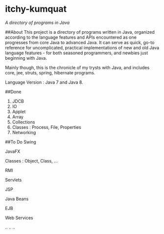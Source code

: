 # itchy-kumquat
*A directory of programs in Java*


##About
This project is a directory of programs written in Java, organized according to the language features and APIs encountered as one progresses from core Java to advanced Java. It can serve as quick, go-to reference for uncomplicated, practical implementations of new and old Java language features - for both seasoned programmers, and newbies just beginning with Java. 

Mainly though, this is the chronicle of my trysts with Java, and includes core, jee, struts, spring, hibernate programs.

Language Version : Java 7 and Java 8.


##Done
1. JDCB
2. IO
3. Applet
4. Array
5. Collections
6. Classes : Process, File, Properties
7. Networking


##To Do
Swing

JavaFX

Classes : Object, Class, ...

RMI

Servlets

JSP

Java Beans

EJB

Web Services

..
..
..
